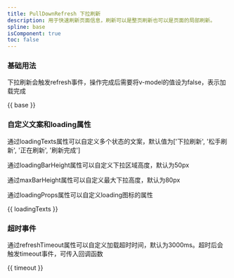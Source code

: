 ```yaml
---
title: PullDownRefresh 下拉刷新
description: 用于快速刷新页面信息，刷新可以是整页刷新也可以是页面的局部刷新。
spline: base
isComponent: true
toc: false
---
```


### 基础用法

下拉刷新会触发refresh事件，操作完成后需要将v-model的值设为false，表示加载完成

{{ base }}

### 自定义文案和loading属性

通过loadingTexts属性可以自定义多个状态的文案，默认值为['下拉刷新', '松手刷新', '正在刷新', '刷新完成']

通过loadingBarHeight属性可以自定义下拉区域高度，默认为50px

通过maxBarHeight属性可以自定义最大下拉高度，默认为80px

通过loadingProps属性可以自定义loading图标的属性

{{ loadingTexts }}

### 超时事件

通过refreshTimeout属性可以自定义加载超时时间，默认为3000ms。超时后会触发timeout事件，可传入回调函数

{{ timeout }}
